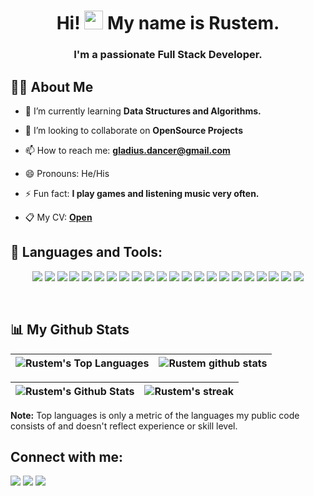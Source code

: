 <h1 align="center">
    Hi! <img src="https://raw.githubusercontent.com/MartinHeinz/MartinHeinz/master/wave.gif" width="30px" height="30px">  My  name is Rustem.
</h1>

<h3 align="center">
    I'm a passionate Full Stack Developer.
</h3>


## 🙋‍♂️ About Me


- 🌱 I’m currently learning **Data Structures and Algorithms.**


- 👯 I’m looking to collaborate on **OpenSource Projects**


- 📫 How to reach me: **gladius.dancer@gmail.com**


- 😄 Pronouns: He/His


- ⚡ Fun fact: **I play games and listening music very often.**


- 📋 My CV: **<a href="./CV.pdf">Open</a>**


## 🚀 Languages and Tools:

<p align="center"> 
    <a href="https://reactjs.org/" target="_blank"><img src="https://img.shields.io/badge/react-%2320232a.svg?style=for-the-badge&logo=react&logoColor=%2361DAFB"/></a>
    <a href="https://nextjs.org/" target="_blank"><img src="https://img.shields.io/badge/Next-black?style=for-the-badge&logo=next.js&logoColor=white"/></a>
    <a href="https://redux-toolkit.js.org/" target="_blank"><img src="https://img.shields.io/badge/redux-%23593d88.svg?style=for-the-badge&logo=redux&logoColor=white"/></a>
    <a href="https://typescriptlang.org/" target="_blank"><img src="https://img.shields.io/badge/typescript-%23007ACC.svg?style=for-the-badge&logo=typescript&logoColor=white"/></a>
    <a href="https://developer.mozilla.org/en-US/docs/Web/JavaScript" target="_blank"><img src="https://img.shields.io/badge/javascript-%23323330.svg?style=for-the-badge&logo=javascript&logoColor=%23F7DF1E"/></a>
    <a href="https://www.npmjs.com/" target="_blank"><img src="https://img.shields.io/badge/NPM-%23000000.svg?style=for-the-badge&logo=npm&logoColor=white"/></a>
    <a href="https://yarnpkg.com/" target="_blank"><img src="https://img.shields.io/badge/yarn-%232C8EBB.svg?style=for-the-badge&logo=yarn&logoColor=white"/></a>
    <a href="https://mui.com/" target="_blank"><img src="https://img.shields.io/badge/MUI-%230081CB.svg?style=for-the-badge&logo=mui&logoColor=white"/></a>
    <a href="https://expressjs.com/" target="_blank"><img src="https://img.shields.io/badge/express.js-%23404d59.svg?style=for-the-badge&logo=express&logoColor=%2361DAFB"/></a>
    <a href="https://expressjs.com/" target="_blank"><img src="https://img.shields.io/badge/Socket.io-black?style=for-the-badge&logo=socket.io&badgeColor=010101"/></a>
    <a href="https://postman.com/" target="_blank"><img src="https://img.shields.io/badge/Postman-FF6C37?style=for-the-badge&logo=postman&logoColor=white"/></a>
    <a href="https://mongodb.com/" target="_blank"><img src="https://img.shields.io/badge/MongoDB-%234ea94b.svg?style=for-the-badge&logo=mongodb&logoColor=white"/></a>
    <a href="https://figma.com/" target="_blank"><img src="https://img.shields.io/badge/figma-%23F24E1E.svg?style=for-the-badge&logo=figma&logoColor=white"/></a>
    <a href="https://w3.org/html/" target="_blank"><img src="https://img.shields.io/badge/html5-%23E34F26.svg?style=for-the-badge&logo=html5&logoColor=white"/></a>
    <a href="https://w3schools.com/css/" target="_blank"><img src="https://img.shields.io/badge/css3-%231572B6.svg?style=for-the-badge&logo=css3&logoColor=white"/></a>
    <a href="https://getbootstrap.com/" target="_blank"><img src="https://img.shields.io/badge/bootstrap-%23563D7C.svg?style=for-the-badge&logo=bootstrap&logoColor=white"/></a>
    <a href="https://git-scm.com/" target="_blank"><img src="https://img.shields.io/badge/git-%23F05033.svg?style=for-the-badge&logo=git&logoColor=white"/></a>
    <a href="https://bitbucket.org/product/" target="_blank"><img src="https://img.shields.io/badge/bitbucket-%230047B3.svg?style=for-the-badge&logo=bitbucket&logoColor=white"/></a>
    <a href="https://sass-lang.com/" target="_blank"><img src="https://img.shields.io/badge/SASS-hotpink.svg?style=for-the-badge&logo=SASS&logoColor=white"/></a>
    <a href="https://jestjs.io/" target="_blank"><img src="https://img.shields.io/badge/-jest-%23C21325?style=for-the-badge&logo=jest&logoColor=white"/></a>
    <a href="https://www.php.net/" target="_blank"><img src="https://img.shields.io/badge/php-%23777BB4.svg?style=for-the-badge&logo=php&logoColor=white"/></a>
    <a href="https://laravel.com/" target="_blank"><img src="https://img.shields.io/badge/laravel-%23FF2D20.svg?style=for-the-badge&logo=laravel&logoColor=white"/></a>
</p>

<br/>

## 📊 My Github Stats

| <img alt="Rustem's Top Languages" src="https://github-readme-stats-sigma-five.vercel.app/api/top-langs/?username=gladius-dancer&langs_count=8&count_private=true&layout=compact&theme=react&hide_border=true&bg_color=0D1117" /> | <img alt="Rustem github stats" src="https://github-profile-summary-cards.vercel.app/api/cards/profile-details?username=gladius-dancer&theme=github_dark" /> |
|--|--|

| <img alt="Rustem's Github Stats" src="https://github-readme-stats-sigma-five.vercel.app/api?username=gladius-dancer&show_icons=true&count_private=true&theme=react&hide_border=true&bg_color=0D1117" /> | <img title="🔥 Get streak stats for your profile at git.io/streak-stats" alt="Rustem's streak" src="https://github-readme-streak-stats.herokuapp.com/?user=gladius-dancer&theme=react&hide_border=true&stroke=0000&background=0D1117"/> |
|---------------------------------------------------------------------------------------------------------------------------------------------------------------------------------------------------------| ------------- |


<b>Note:</b> Top languages is only a metric of the languages my public code consists of and doesn't reflect experience or skill level.


## Connect with me:

<p align="left">
    <a href = "https://www.linkedin.com/in/gladius-dancer/"><img src="https://img.icons8.com/fluent/48/000000/linkedin.png"/></a>
    <a href = "https://t.me/gladiusdancer"><img src="https://img.icons8.com/fluency/48/000000/telegram-app.png"/></a>
    <a href = "https://instagram.com/gladius-dancer/"><img src="https://img.icons8.com/fluent/48/000000/instagram-new.png"/></a>
</p>
